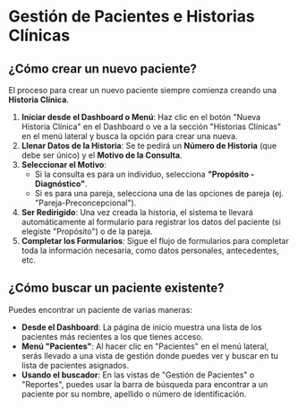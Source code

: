 # Gestión de Pacientes e Historias Clínicas

## ¿Cómo crear un nuevo paciente?

El proceso para crear un nuevo paciente siempre comienza creando una **Historia Clínica**.

1.  **Iniciar desde el Dashboard o Menú**: Haz clic en el botón "Nueva Historia Clínica" en el Dashboard o ve a la sección "Historias Clínicas" en el menú lateral y busca la opción para crear una nueva.
2.  **Llenar Datos de la Historia**: Se te pedirá un **Número de Historia** (que debe ser único) y el **Motivo de la Consulta**.
3.  **Seleccionar el Motivo**:
    *   Si la consulta es para un individuo, selecciona **"Propósito - Diagnóstico"**.
    *   Si es para una pareja, selecciona una de las opciones de pareja (ej. "Pareja-Preconcepcional").
4.  **Ser Redirigido**: Una vez creada la historia, el sistema te llevará automáticamente al formulario para registrar los datos del paciente (si elegiste "Propósito") o de la pareja.
5.  **Completar los Formularios**: Sigue el flujo de formularios para completar toda la información necesaria, como datos personales, antecedentes, etc.

## ¿Cómo buscar un paciente existente?

Puedes encontrar un paciente de varias maneras:
- **Desde el Dashboard**: La página de inicio muestra una lista de los pacientes más recientes a los que tienes acceso.
- **Menú "Pacientes"**: Al hacer clic en "Pacientes" en el menú lateral, serás llevado a una vista de gestión donde puedes ver y buscar en tu lista de pacientes asignados.
- **Usando el buscador**: En las vistas de "Gestión de Pacientes" o "Reportes", puedes usar la barra de búsqueda para encontrar a un paciente por su nombre, apellido o número de identificación.